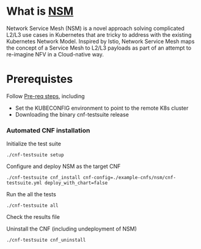 # What is [NSM](https://https://networkservicemesh.io//)

Network Service Mesh (NSM) is a novel approach solving complicated L2/L3 use cases in Kubernetes that are tricky to address with the existing Kubernetes Network Model. Inspired by Istio, Network Service Mesh maps the concept of a Service Mesh to L2/L3 payloads as part of an attempt to re-imagine NFV in a Cloud-native way.

# Prerequistes

Follow [Pre-req steps](../../INSTALL.md#pre-requisites), including

- Set the KUBECONFIG environment to point to the remote K8s cluster
- Downloading the binary cnf-testsuite release

### Automated CNF installation

Initialize the test suite

```
./cnf-testsuite setup
```

Configure and deploy NSM as the target CNF

```
./cnf-testsuite cnf_install cnf-config=./example-cnfs/nsm/cnf-testsuite.yml deploy_with_chart=false
```

Run the all the tests

```
./cnf-testsuite all
```

Check the results file

Uninstall the CNF (including undeployment of NSM)

```
./cnf-testsuite cnf_uninstall
```
